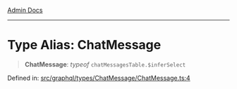[Admin Docs](/)

***

# Type Alias: ChatMessage

> **ChatMessage**: *typeof* `chatMessagesTable.$inferSelect`

Defined in: [src/graphql/types/ChatMessage/ChatMessage.ts:4](https://github.com/Suyash878/talawa-api/blob/2164956a3cfab8e53ec86349b53a841816d69cde/src/graphql/types/ChatMessage/ChatMessage.ts#L4)
